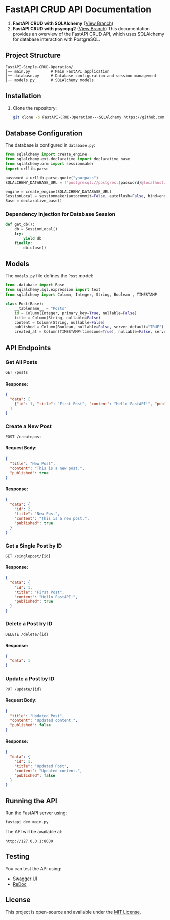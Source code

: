 # FastAPI CRUD API Documentation
1. **FastAPI CRUD with SQLAlchemy** ([View Branch](https://github.com/decodersifat/FastAPI-Simple-CRUD-Operation/tree/FastAPI-CRUD-Operation---SQLAlchemy))
2. **FastAPI CRUD with psycopg2** ([View Branch](https://github.com/decodersifat/FastAPI-Simple-CRUD-Operation/tree/FastAPI-CRUD-Operation---psycopg2))
This documentation provides an overview of the FastAPI CRUD API, which uses SQLAlchemy for database interaction with PostgreSQL.

## Project Structure

```
FastAPI-Simple-CRUD-Operation/
│── main.py         # Main FastAPI application
│── database.py     # Database configuration and session management
│── models.py       # SQLAlchemy models

```

## Installation

1. Clone the repository:
   ```bash
   git clone -b FastAPI-CRUD-Operation---SQLAlchemy https://github.com/decodersifat/FastAPI-Simple-CRUD-Operation.git
   ```

## Database Configuration

The database is configured in `database.py`:

```python
from sqlalchemy import create_engine
from sqlalchemy.ext.declarative import declarative_base
from sqlalchemy.orm import sessionmaker
import urllib.parse

password = urllib.parse.quote("yourpass")
SQLALCHEMY_DATABASE_URL = f'postgresql://postgres:{password}@localhost/fastapi'

engine = create_engine(SQLALCHEMY_DATABASE_URL)
SessionLocal = sessionmaker(autocommit=False, autoflush=False, bind=engine)
Base = declarative_base()
```

### Dependency Injection for Database Session

```python
def get_db():
    db = SessionLocal()
    try:
        yield db
    finally:
        db.close()
```

## Models

The `models.py` file defines the `Post` model:

```python
from .database import Base
from sqlalchemy.sql.expression import text
from sqlalchemy import Column, Integer, String, Boolean , TIMESTAMP

class Post(Base):
    __tablename__ = "Posts"
    id = Column(Integer, primary_key=True, nullable=False)
    title = Column(String, nullable=False)
    content = Column(String, nullable=False)
    published = Column(Boolean, nullable=False, server_default="TRUE")
    created_at = Column(TIMESTAMP(timezone=True), nullable=False, server_default=text('now()'))
```

## API Endpoints

### Get All Posts

```http
GET /posts
```

#### Response:

```json
{
  "data": [
    {"id": 1, "title": "First Post", "content": "Hello FastAPI!", "published": true}
  ]
}
```

### Create a New Post

```http
POST /createpost
```

#### Request Body:

```json
{
  "title": "New Post",
  "content": "This is a new post.",
  "published": true
}
```

#### Response:

```json
{
  "data": {
    "id": 2,
    "title": "New Post",
    "content": "This is a new post.",
    "published": true
  }
}
```

### Get a Single Post by ID

```http
GET /singlepost/{id}
```

#### Response:

```json
{
  "data": {
    "id": 1,
    "title": "First Post",
    "content": "Hello FastAPI!",
    "published": true
  }
}
```

### Delete a Post by ID

```http
DELETE /delete/{id}
```

#### Response:

```json
{
  "data": 1
}
```

### Update a Post by ID

```http
PUT /update/{id}
```

#### Request Body:

```json
{
  "title": "Updated Post",
  "content": "Updated content.",
  "published": false
}
```

#### Response:

```json
{
  "data": {
    "id": 1,
    "title": "Updated Post",
    "content": "Updated content.",
    "published": false
  }
}
```

## Running the API

Run the FastAPI server using:

```bash
fastapi dev main.py
```

The API will be available at:

```
http://127.0.0.1:8000
```

## Testing

You can test the API using:

- [Swagger UI](http://127.0.0.1:8000/docs)
- [ReDoc](http://127.0.0.1:8000/redoc)

## License

This project is open-source and available under the [MIT License](LICENSE).

